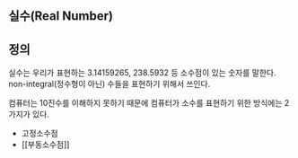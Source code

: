 ## 실수(Real Number)
## 정의
실수는 우리가 표현하는 3.14159265, 238.5932 등 소수점이 있는 숫자를 말한다.
non-integral(정수형이 아닌) 수들을 표현하기 위해서 쓰인다.

컴퓨터는 10진수를 이해하지 못하기 때문에 컴퓨터가 소수를 표현하기 위한 방식에는 2가지가 있다.

- 고정소수점
- [[부동소수점]]
